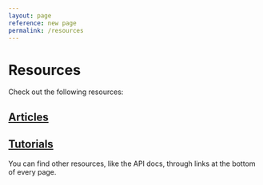 ```yaml
---
layout: page
reference: new page
permalink: /resources
---
```


# Resources

Check out the following resources:

## [Articles](articles/)

## [Tutorials](tutorials/)

You can find other resources, like the API docs, through
links at the bottom of every page.
